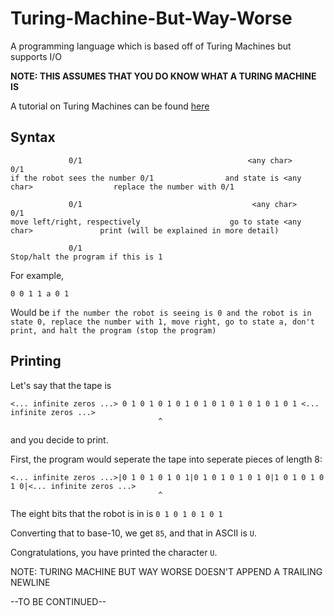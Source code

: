 # Turing-Machine-But-Way-Worse
A programming language which is based off of Turing Machines but supports I/O

**NOTE: THIS ASSUMES THAT YOU DO KNOW WHAT A TURING MACHINE IS**

A tutorial on Turing Machines can be found [here](https://www.youtube.com/watch?v=dNRDvLACg5Q)

## Syntax

                 0/1                                     <any char>                                  0/1                     
    if the robot sees the number 0/1                and state is <any char>                  replace the number with 0/1
    
                 0/1                                      <any char>                                 0/1
    move left/right, respectively                    go to state <any char>               print (will be explained in more detail)
    
                 0/1
    Stop/halt the program if this is 1
    
For example,

    0 0 1 1 a 0 1

Would be `if the number the robot is seeing is 0 and the robot is in state 0, replace the number with 1, move right, go to state a, don't print, and halt the program (stop the program)`

## Printing

Let's say that the tape is

    <... infinite zeros ...> 0 1 0 1 0 1 0 1 0 1 0 1 0 1 0 1 0 1 0 1 <... infinite zeros ...>
                                     ^
and you decide to print.

First, the program would seperate the tape into seperate pieces of length 8:

    <... infinite zeros ...>|0 1 0 1 0 1 0 1|0 1 0 1 0 1 0 1 0|1 0 1 0 1 0 1 0|<... infinite zeros ...>
                                     ^
The eight bits that the robot is in is `0 1 0 1 0 1 0 1`

Converting that to base-10, we get `85`, and that in ASCII is `U`.

Congratulations, you have printed the character `U`.

NOTE: TURING MACHINE BUT WAY WORSE DOESN'T APPEND A TRAILING NEWLINE 


--TO BE CONTINUED--

